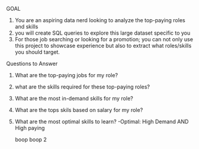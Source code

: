 GOAL
1. You are an aspiring data nerd looking to analyze the top-paying roles and skills
2. you will create SQL queries to explore this large dataset specific to you
3. For those job searching or looking for a promotion; you can not only use this project to showcase experience but also to extract what roles/skills you should target.

Questions to Answer

1. What are the top-paying jobs for my role?
2. what are the skills required for these top-paying roles?
3. What are the most in-demand skills for my role?
4. What are the tops skils based on salary for my role?
5. What are the most optimal skills to learn?
    -Optimal: High Demand AND High paying

    boop boop 2